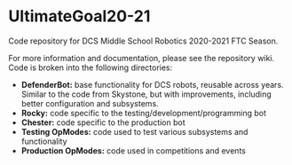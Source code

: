 # UltimateGoal20-21
Code repository for DCS Middle School Robotics 2020-2021 FTC Season.

For more information and documentation, please see the repository wiki. Code is broken into the following directories:
- **DefenderBot:** base functionality for DCS robots, reusable across years. Similar to the code from Skystone, but with improvements, including better configuration and subsystems.
- **Rocky:** code specific to the testing/development/programming bot
- **Chester:** code specific to the production bot
- **Testing OpModes:** code used to test various subsystems and functionality
- **Production OpModes:** code used in competitions and events